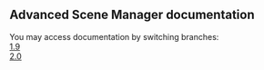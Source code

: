 ## Advanced Scene Manager documentation

You may access documentation by switching branches:\
[1.9](https://github.com/Lazy-Solutions/AdvancedSceneManager/tree/1.9/readme.md)\
[2.0](https://github.com/Lazy-Solutions/AdvancedSceneManager/tree/2.0/readme.md)

